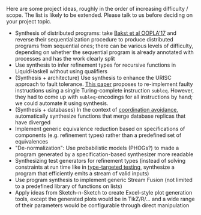 Here are some project ideas, roughly in the order of increasing difficulty / scope. The list is likely to be extended. Please talk to us before deciding on your project topic.

* Synthesis of distributed programs: take [Bakst et al OOPLA'17](http://abakst.github.io/oopsla17.pdf) and reverse their sequentialization procedure to produce distributed programs from sequential ones; there can be various levels of difficulty, depending on whether the sequential program is already annotated with processes and has the work clearly split
* Use synthesis to infer refinement types for recursive functions in LiquidHaskell without using qualifiers
* (Synthesis + architecture) Use synthesis to enhance the URISC approach to fault tolerance. [This paper](http://ieeexplore.ieee.org/document/6679035) proposes to re-implement faulty instructions using a single Turing-complete instruction `subleq`. However, they had to come up with `subleq`-encodings for all instructions by hand; we could automate it using synthesis.
* (Synthesis + databases) In the context of [coordination avoidance](www.vldb.org/pvldb/vol8/p185-bailis.pdf), automatically synthesize functions that merge database replicas that have diverged
* Implement generic equivalence reduction based on specifications of components (e.g. refinement types) rather than a predefined set of equivalences
* "De-normalization": Use probabilistic models (PHOGs?) to made a program generated by a specification-based synthesizer more readable
* Synthesizing test generators for refinement types (instead of solving constraints at run time like in [type-targeted testing](https://link.springer.com/chapter/10.1007%2F978-3-662-46669-8_33), synthesize a program that efficiently emits a stream of valid inputs)
* Use program synthesis to implement generic Stream Fusion (not limited to a predefined library of functions on lists)
* Apply ideas from Sketch-n-Sketch to create Excel-style plot generation tools, except the generated plots would be in TikZ/R/... and a wide range of their parameters would be configurable through direct manipulation
